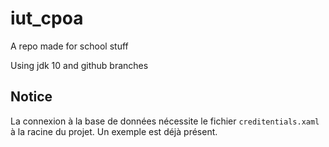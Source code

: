 # iut_cpoa
A repo made for school stuff

Using jdk 10 and github branches

## Notice

La connexion à la base de données nécessite le fichier `creditentials.xaml` à la racine du projet. Un exemple est déjà présent.

